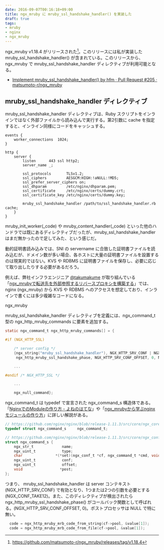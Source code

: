 ```yaml
---
date: 2016-09-07T00:16:18+09:00
title: ngx_mruby に mruby_ssl_handshake_handler() を実装した
draft: true
tags:
- mruby
- nginx
- ngx_mruby
---
```

ngx_mruby v1.18.4 がリリースされた[^1]。このリリースには私が実装した mruby_ssl_handshake_handler() が含まれている。このリリースから、ngx_mruby で mruby_ssl_handshake_handler ディレクティブが利用可能となる。

- [Implement mruby\_ssl\_handshake\_handler\(\) by hfm · Pull Request \#205 · matsumoto\-r/ngx\_mruby](https://github.com/matsumoto-r/ngx_mruby/pull/205)

mruby_ssl_handshake_handler ディレクティブ
---

mruby_ssl_handshake_handler ディレクティブは、Ruby スクリプトをインラインではなく外部ファイルから読み込んで実行する。第2引数に cache を指定すると、インライン同様にコードをキャッシュする。

```nginx
events {
    worker_connections  1024;
}

http {
    server {
        listen      443 ssl http2;
        server_name _;

        ssl_protocols       TLSv1.2;
        ssl_ciphers         AESGCM:HIGH:!aNULL:!MD5;
        ssl_prefer_server_ciphers on;
        ssl_dhparam         /etc/nginx/dhparam.pem;
        ssl_certificate     /etc/nginx/certs/dummy.crt;
        ssl_certificate_key /etc/nginx/certs/dummy.key;

        mruby_ssl_handshake_handler /path/to/ssl_handshake_handler.rb cache;
    }
}
```

mruby_init_worker(\_code) や mruby_content_handler(\_code) といった他のハンドラでは既にあるディレクティブだったが、mruby_ssl_handshake_handler はまだ無かったので足してみた、という感じだ。

動的証明書読み込みでは、SNI の servername に合致した証明書ファイルを読み込むが、ドメイン数が多い場合、各ホストに大量の証明書ファイルを設置するのは現実的ではない。KVS や RDBMS に証明書ファイルを保存し、必要に応じて取り出したりする必要があるだろう。

<script async class="speakerdeck-embed" data-slide="18" data-id="61747efd172644c681f1787b75010f76" data-ratio="1.33333333333333" src="//speakerdeck.com/assets/embed.js"></script>


例えば、弊社インフラエンジニア [@takumakume](https://twitter.com/takumakume) が取り組んでいる「[ngx\_mrubyで転送先を外部参照するリバースプロキシを構築する](http://blog.konbu.link/2016/05/10/ngx_mruby/)」では、 nginx (ngx_mruby) から KVS や RDBMS へのアクセスを想定しており、インラインで書くには多少複雑なコードになる。

ngx_mruby 

mruby_ssl_handshake_handler ディレクティブを定義には、ngx_command_t 型の ngx_http_mruby_commands に要素を追加する。

```c
static ngx_command_t ngx_http_mruby_commands[] = {

#if (NGX_HTTP_SSL)

    /* server config */
    {ngx_string("mruby_ssl_handshake_handler"), NGX_HTTP_SRV_CONF | NGX_CONF_TAKE12,
     ngx_http_mruby_ssl_handshake_phase, NGX_HTTP_SRV_CONF_OFFSET, 0, NULL},

    ...

#endif /* NGX_HTTP_SSL */

    ...

    ngx_null_command};
```

ngx_command_t は typedef で宣言された ngx_command_s 構造体である。「[NginxでのModuleの作り方 - よねのはてな](http://yone098.hatenablog.com/entry/20090930/1254275423)」や「[ngx\_mrubyから学ぶnginxモジュールの作り方](http://blog.matsumoto-r.jp/?p=2841)」に詳しい解説がある。

```c
// https://github.com/nginx/nginx/blob/release-1.11.3/src/core/ngx_core.h#L22
typedef struct ngx_command_s     ngx_command_t;

// https://github.com/nginx/nginx/blob/release-1.11.3/src/core/ngx_conf_file.h#L77-L84
struct ngx_command_s {
    ngx_str_t             name;
    ngx_uint_t            type;
    char               *(*set)(ngx_conf_t *cf, ngx_command_t *cmd, void *conf);
    ngx_uint_t            conf;
    ngx_uint_t            offset;
    void                 *post;
};
```

つまり、 mruby\_ssl\_handshake\_handler は server コンテキスト (NGX\_HTTP\_SRV\_CONF) で有効となり、1つまたは2つの引数を必要とする (NGX\_CONF\_TAKE12)。また、このディレクティブが検出されたら ngx\_http\_mruby\_ssl\_handshake\_phase() がコールバック関数として呼ばれる。(NGX\_HTTP\_SRV\_CONF\_OFFSET, 0)。ポストプロセッサは NULL で特に無い。

```c
  code = ngx_http_mruby_mrb_code_from_string(cf->pool, &value[1]);
  code = ngx_http_mruby_mrb_code_from_file(cf->pool, &value[1]);
```

[^1]: https://github.com/matsumoto-r/ngx_mruby/releases/tag/v1.18.4
[^2]: [HTTP/2へのmruby活用やこれからのTLS設定と大量証明書設定の効率化について - 人間とウェブの未来](http://hb.matsumoto-r.jp/entry/2016/02/05/140442)
[^3]: http://www.nginxguts.com/2011/09/configuration-directives/
